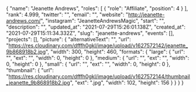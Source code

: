 {
 "name": "Jeanette Andrews",
 "roles": [
  {
   "role": "Affiliate",
   "position": 4
  }
 ],
 "rank": 4.999,
 "twitter": "",
 "email": "",
 "website": "http://jeanette-andrews.com/",
 "instagram": "JeanetteAndrewsMagic",
 "start": "",
 "description": "",
 "updated_at": "2021-07-29T15:26:01.138Z",
 "created_at": "2021-07-29T15:11:34.332Z",
 "slug": "jeanette-andrews",
 "events": [],
 "projects": [],
 "picture": {
  "alternativeText": "",
  "url": "https://res.cloudinary.com/dfffh0gkl/image/upload/v1627572142/jeanette_9b868918b2.jpg",
  "width": 300,
  "height": 460,
  "formats": {
   "large": {
    "url": "",
    "ext": "",
    "width": 0,
    "height": 0
   },
   "medium": {
    "url": "",
    "ext": "",
    "width": 0,
    "height": 0
   },
   "small": {
    "url": "",
    "ext": "",
    "width": 0,
    "height": 0
   },
   "thumbnail": {
    "url": "https://res.cloudinary.com/dfffh0gkl/image/upload/v1627572144/thumbnail_jeanette_9b868918b2.jpg",
    "ext": ".jpg",
    "width": 102,
    "height": 156
   }
  }
 }
}